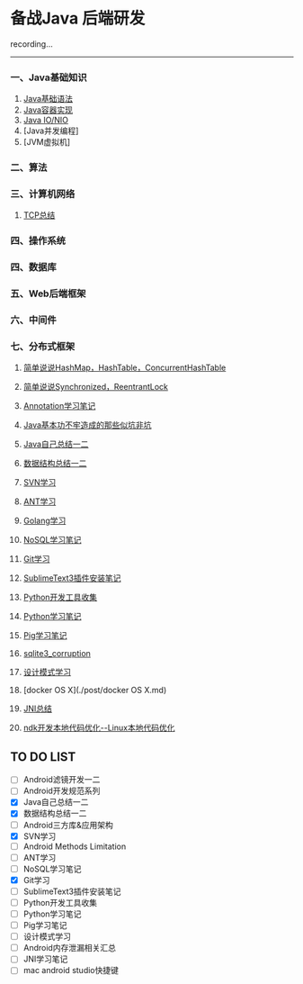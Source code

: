 备战Java 后端研发
=======

recording...

----

### 一、Java基础知识
1. [Java基础语法](./post/Java基础语法.md)
2. [Java容器实现](./post/Java容器源码分析.md)
3. [Java IO/NIO](./post/Java-IO.md)
3. [Java并发编程]
4. [JVM虚拟机]

### 二、算法

### 三、计算机网络
1. [TCP总结](./post/TCP连接过程整理.md)

### 四、操作系统

### 四、数据库

### 五、Web后端框架

### 六、中间件

### 七、分布式框架

1. [简单说说HashMap，HashTable，ConcurrentHashTable](./post/简单说说HashMap，HashTable，ConcurrentHashTable.md)
2. [简单说说Synchronized，ReentrantLock](./post/简单说说Synchronized，ReentrantLock.md)
3. [Annotation学习笔记](./post/Annotation学习笔记.md)
4. [Java基本功不牢造成的那些似坑非坑](./post/Java基本功不牢造成的那些似坑非坑.md)

5. [Java自己总结一二](./post/Java自己总结一二.md)
6. [数据结构总结一二](./post/数据结构总结一二.md)


7. [SVN学习](./post/SVN学习.md)

8. [ANT学习](./post/ANT学习.md)
9. [Golang学习](https://github.com/wangwang4git/golearning)

10. [NoSQL学习笔记](./post/NoSQL学习笔记.md)


24. [Git学习](./post/Git学习.md)
25. [SublimeText3插件安装笔记](./post/SublimeText3插件安装笔记.md)
26. [Python开发工具收集](./post/Python开发工具收集.md)
27. [Python学习笔记](./post/Python学习笔记.md)
28. [Pig学习笔记](./post/Pig学习.md)
29. [sqlite3_corruption](./post/sqlite3_corruption.md)
30. [设计模式学习](./post/设计模式学习.md)

33. [docker OS X](./post/docker OS X.md)
34. [JNI总结](./post/JNI学习笔记.md)

36. [ndk开发本地代码优化--Linux本地代码优化](./post/ndk开发本地代码优化--Linux本地代码优化.md)


## TO DO LIST
- [ ] Android滤镜开发一二
- [ ] Android开发规范系列
- [X] Java自己总结一二
- [X] 数据结构总结一二
- [ ] Android三方库&应用架构
- [X] SVN学习
- [ ] Android Methods Limitation
- [ ] ANT学习
- [ ] NoSQL学习笔记
- [X] Git学习
- [ ] SublimeText3插件安装笔记
- [ ] Python开发工具收集
- [ ] Python学习笔记
- [ ] Pig学习笔记
- [ ] 设计模式学习
- [ ] Android内存泄漏相关汇总
- [ ] JNI学习笔记
- [ ] mac android studio快捷键
